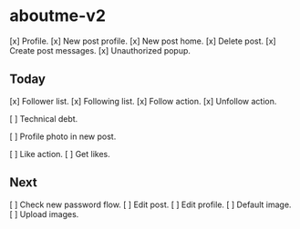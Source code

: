 # aboutme-v2

[x] Profile.
[x] New post profile.
[x] New post home.
[x] Delete post.
[x] Create post messages.
[x] Unauthorized popup.

## Today

[x] Follower list.
[x] Following list.
[x] Follow action.
[x] Unfollow action.

[ ] Technical debt.

[ ] Profile photo in new post.

[ ] Like action.
[ ] Get likes.


## Next

[ ] Check new password flow.
[ ] Edit post.
[ ] Edit profile.
[ ] Default image.
[ ] Upload images.
